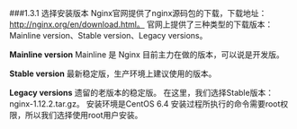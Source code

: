 ###1.3.1 选择安装版本
Nginx官网提供了nginx源码包的下载，下载地址：http://nginx.org/en/download.html。
官网上提供了三种类型的下载版本：Mainline version、Stable version、Legacy versions。

**Mainline version**
Mainline 是 Nginx 目前主力在做的版本，可以说是开发版。

**Stable version**
最新稳定版，生产环境上建议使用的版本。

**Legacy versions**
遗留的老版本的稳定版。
在这里，我们选择Stable版本：nginx-1.12.2.tar.gz。
安装环境是CentOS 6.4 安装过程所执行的命令需要root权限，所以我们选择使用root用户安装。

